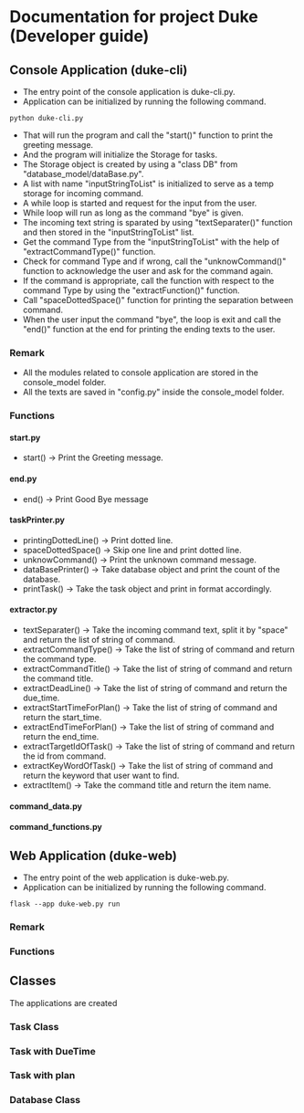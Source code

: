 # Documentation for project Duke (Developer guide)

## Console Application (duke-cli)

- The entry point of the console application is duke-cli.py.  
- Application can be initialized by running the following command.  
```
python duke-cli.py
```
- That will run the program and call the "start()" function to print the greeting message.  
- And the program will initialize the Storage for tasks.  
- The Storage object is created by using a "class DB" from "database_model/dataBase.py".  
- A list with name "inputStringToList" is initialized to serve as a temp storage for incoming command.  
- A while loop is started and request for the input from the user.  
- While loop will run as long as the command "bye" is given.  
- The incoming text string is sparated by using "textSeparater()" function and then stored in the "inputStringToList" list.  
- Get the command Type from the "inputStringToList" with the help of "extractCommandType()" function.  
- Check for command Type and if wrong, call the "unknowCommand()" function to acknowledge the user and ask for the command again.  
- If the command is appropriate, call the function with respect to the command Type by using the "extractFunction()" function.  
- Call "spaceDottedSpace()" function for printing the separation between command.  
- When the user input the command "bye", the loop is exit and call the "end()" function at the end for printing the ending texts to the user.  

### Remark
- All the modules related to console application are stored in the console_model folder.  
- All the texts are saved in "config.py" inside the console_model folder.  

### Functions 
#### start.py 
- start()   -> Print the Greeting message.
#### end.py
- end()     -> Print Good Bye message
#### taskPrinter.py
- printingDottedLine()  -> Print dotted line.
- spaceDottedSpace()    -> Skip one line and print dotted line.
- unknowCommand()       -> Print the unknown command message.
- dataBasePrinter()     -> Take database object and print the count of the database.
- printTask()           -> Take the task object and print in format accordingly.
#### extractor.py
- textSeparater()           -> Take the incoming command text, split it by "space" and return the list of string of command.
- extractCommandType()      -> Take the list of string of command and return the command type.
- extractCommandTitle()     -> Take the list of string of command and return the command title.
- extractDeadLine()         -> Take the list of string of command and return the due_time.
- extractStartTimeForPlan() -> Take the list of string of command and return the start_time.
- extractEndTimeForPlan()   -> Take the list of string of command and return the end_time.
- extractTargetIdOfTask()   -> Take the list of string of command and return the id from command.
- extractKeyWordOfTask()    -> Take the list of string of command and return the keyword that user want to find.
- extractItem()             -> Take the command title and return the item name.
#### command_data.py

#### command_functions.py







## Web Application (duke-web)
- The entry point of the web application is duke-web.py.  
- Application can be initialized by running the following command.  
```
flask --app duke-web.py run
```

### Remark

### Functions 









## Classes
The applications are created 

### Task Class

### Task with DueTime
### Task with plan

### Database Class